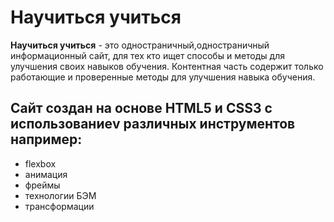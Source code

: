 # Научиться учиться

__Научиться учиться__ - это одностраничный,одностраничный  информационный сайт, для тех кто ищет способы и методы  для улучшения своих навыков обучения. 
   Контентная часть содержит только работающие и проверенные методы для улучшения навыка обучения.

## Сайт создан на основе HTML5 и СSS3 __с использованиеv различных инструментов например__:  
* flexbox      
* анимация
* фреймы
* технологии БЭМ 
* трансформации